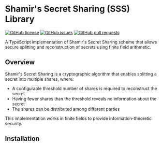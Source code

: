 # Shamir's Secret Sharing (SSS) Library

[![GitHub license](https://img.shields.io/github/license/shovon/sss)](https://github.com/shovon/sss/blob/main/LICENSE)
[![GitHub issues](https://img.shields.io/github/issues/shovon/sss)](https://github.com/shovon/sss/issues)
[![GitHub pull requests](https://img.shields.io/github/issues-pr/shovon/sss)](https://github.com/shovon/sss/pulls)

A TypeScript implementation of Shamir's Secret Sharing scheme that allows secure splitting and reconstruction of secrets using finite field arithmetic.

## Overview

Shamir's Secret Sharing is a cryptographic algorithm that enables splitting a secret into multiple shares, where:

- A configurable threshold number of shares is required to reconstruct the secret
- Having fewer shares than the threshold reveals no information about the secret
- The shares can be distributed among different parties

This implementation works in finite fields to provide information-theoretic security.

## Installation
